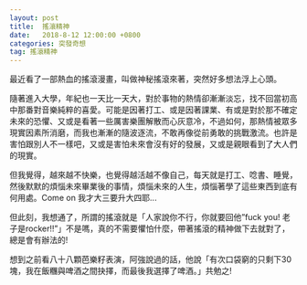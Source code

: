 ```yaml
---
layout: post
title:  搖滾精神
date:   2018-8-12 12:00:00 +0800
categories: 突發奇想
tag: 搖滾精神
---
```



最近看了一部熱血的搖滾漫畫，叫做神秘搖滾來著，突然好多想法浮上心頭。

隨著進入大學，年紀也一天比一天大，對於事物的熱情卻漸漸淡忘，找不回當初高中那番對音樂純粹的喜愛。可能是因著打工、或是因著課業、有或是對於那不確定未來的恐懼、又或是看著一些厲害樂團解散而心灰意冷，不過如何，那熱情被眾多現實因素所消磨，而我也漸漸的隨波逐流，不敢再像從前勇敢的挑戰激流。也許是害怕跟別人不一樣吧，又或是害怕未來會沒有好的發展，又或是親眼看到了大人們的現實。

但我覺得，越來越不快樂，也覺得越活越不像自己，每天就是打工、唸書、睡覺，然後默默的煩惱未來畢業後的事情，煩惱未來的人生，煩惱著學了這些東西到底有何用處。Come on 我才大三要升大四耶...

但此刻，我想通了，所謂的搖滾就是「人家說你不行，你就要回他”fuck you! 老子是rocker!!”」不是嗎，真的不需要懼怕什麼，帶著搖滾的精神做下去就對了，總是會有辦法的!

想到之前看八十八顆芭樂籽表演，阿強說過的話，他說「有次口袋窮的只剩下30塊，我在飯糰與啤酒之間抉擇，而最後我選擇了啤酒。」共勉之!